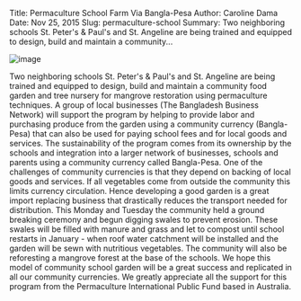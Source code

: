 Title: Permaculture School Farm Via Bangla-Pesa
Author: Caroline Dama
Date: Nov 25, 2015
Slug: permaculture-school
Summary: Two neighboring schools St. Peter's & Paul's and St. Angeline are
being trained and equipped to design, build and maintain a
community...

![image](images/blog/permaculture-school1.webp)

Two neighboring schools St. Peter's & Paul's and St. Angeline are
being trained and equipped to design, build and maintain a community
food garden and tree nursery for mangrove restoration using permaculture
techniques. A group of local businesses (The Bangladesh Business
Network) will support the program by helping to provide labor and
purchasing produce from the garden using a community currency
(Bangla-Pesa) that can also be used for paying school fees and for local
goods and services. The sustainability of the program comes from its
ownership by the schools and integration into a larger network of
businesses, schools and parents using a community currency called
Bangla-Pesa. One of the challenges of community currencies is that they
depend on backing of local goods and services. If all vegetables come
from outside the community this limits currency circulation. Hence
developing a good garden is a great import replacing business that
drastically reduces the transport needed for distribution. This Monday
and Tuesday the community held a ground breaking ceremony and begun
digging swales to prevent erosion. These swales will be filled with
manure and grass and let to compost until school restarts in January -
when roof water catchment will be installed and the garden will be sewn
with nutritious vegetables. The community will also be reforesting a
mangrove forest at the base of the schools. We hope this model of
community school garden will be a great success and replicated in all
our community currencies. We greatly appreciate all the support for this
program from the Permaculture International Public Fund based in
Australia.
